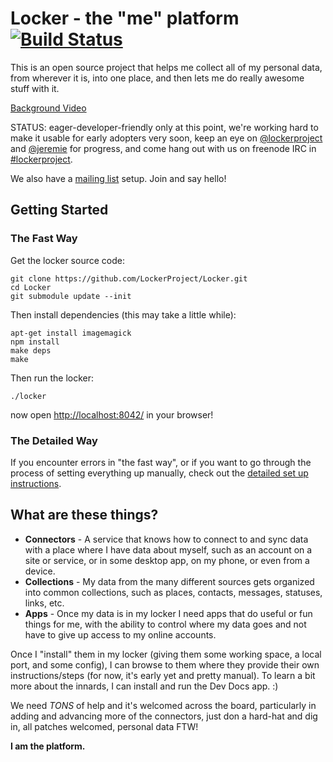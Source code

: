 Locker - the "me" platform [![Build Status](https://secure.travis-ci.org/LockerProject/Locker.png)](http://travis-ci.org/LockerProject/Locker)
======================

This is an open source project that helps me collect all of my personal data, from wherever it is, into one place, and then lets me do really awesome stuff with it.

[Background Video](http://www.youtube.com/watch?v=pTNO5npNq28)

STATUS: eager-developer-friendly only at this point, we're working hard to make it usable for early adopters very soon, keep an eye on [@lockerproject](http://twitter.com/lockerproject) and [@jeremie](http://twitter.com/jeremie) for progress, and come hang out with us on freenode IRC in [#lockerproject](http://webchat.freenode.net/?channels=lockerproject).

We also have a [mailing list](http://bit.ly/singly-dev-list) setup.  Join and say hello!


## Getting Started

### The Fast Way

Get the locker source code:

    git clone https://github.com/LockerProject/Locker.git
    cd Locker
    git submodule update --init

Then install dependencies (this may take a little while):

    apt-get install imagemagick
    npm install
    make deps
    make

Then run the locker:
    
    ./locker

now open [http://localhost:8042/](http://localhost:8042/) in your browser!

### The Detailed Way

If you encounter errors in "the fast way", or if you want to go through the process of setting everything up manually, check out the [detailed set up instructions](https://github.com/LockerProject/Locker/wiki/Detailed-Set-Up-Instructions).


## What are these things? ##

* **Connectors** - A service that knows how to connect to and sync data with a place where I have data about myself, such as an account on a site or service, or in some desktop app, on my phone, or even from a device.
* **Collections** - My data from the many different sources gets organized into common collections, such as places, contacts, messages, statuses, links, etc.
* **Apps** - Once my data is in my locker I need apps that do useful or fun things for me, with the ability to control where my data goes and not have to give up access to my online accounts.

Once I "install" them in my locker (giving them some working space, a local port, and some config), I can browse to them where they provide their own instructions/steps (for now, it's early yet and pretty manual).  To learn a bit more about the innards, I can install and run the Dev Docs app. :)

We need *TONS* of help and it's welcomed across the board, particularly in adding and advancing more of the connectors, just don a hard-hat and dig in, all patches welcomed, personal data FTW!

**I am the platform.**
